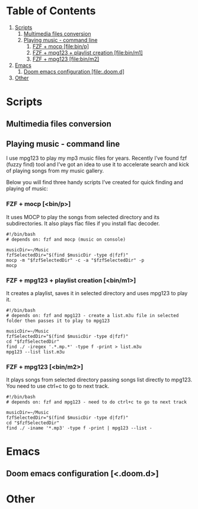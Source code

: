 
# Table of Contents

1.  [Scripts](#org32aaf83)
    1.  [Multimedia files conversion](#orgd5020c3)
    2.  [Playing music - command line](#orgbda3f01)
        1.  [FZF + mocp [file:bin/p]](#org2f65d18)
        2.  [FZF + mpg123 + playlist creation [file:bin/m1]](#orgffc9225)
        3.  [FZF + mpg123 [file:bin/m2]](#orgc1850c2)
2.  [Emacs](#orgfe3276f)
    1.  [Doom emacs configuration [file:.doom.d]](#orgdfc3933)
3.  [Other](#orga67e8f5)



<a id="org32aaf83"></a>

# Scripts


<a id="orgd5020c3"></a>

## Multimedia files conversion


<a id="orgbda3f01"></a>

## Playing music - command line

I use mpg123 to play my mp3 music files for years. Recently I&rsquo;ve found fzf (fuzzy find) tool and I&rsquo;ve got an idea to use it to accelerate search and kick of playing songs from my music gallery.

Below you will find three handy scripts I&rsquo;ve created for quick finding and playing of music:


<a id="org2f65d18"></a>

### FZF + mocp [<bin/p>]

It uses MOCP to play the songs from selected directory and its subdirectories. It also plays flac files if you install flac decoder.

    
    #!/bin/bash
    # depends on: fzf and mocp (music on console)
    
    musicDir=~/Music
    fzfSelectedDir="$(find $musicDir -type d|fzf)"
    mocp -m "$fzfSelectedDir" -c -a "$fzfSelectedDir" -p
    mocp


<a id="orgffc9225"></a>

### FZF + mpg123 + playlist creation [<bin/m1>]

It creates a playlist, saves it in selected directory and uses mpg123 to play it.

    
    #!/bin/bash
    # depends on: fzf and mpg123 - create a list.m3u file in selected folder then passes it to play to mpg123
    
    musicDir=~/Music
    fzfSelectedDir="$(find $musicDir -type d|fzf)"
    cd "$fzfSelectedDir"
    find ./ -iregex '.*.mp.*' -type f -print > list.m3u
    mpg123 --list list.m3u


<a id="orgc1850c2"></a>

### FZF + mpg123 [<bin/m2>]

It plays songs from selected directory passing songs list directly to mpg123. You need to use ctrl+c to go to next track.

    
    #!/bin/bash
    # depends on: fzf and mpg123 - need to do ctrl+c to go to next track
    
    musicDir=~/Music
    fzfSelectedDir="$(find $musicDir -type d|fzf)"
    cd "$fzfSelectedDir"
    find ./ -iname '*.mp3' -type f -print | mpg123 --list -


<a id="orgfe3276f"></a>

# Emacs


<a id="orgdfc3933"></a>

## Doom emacs configuration [<.doom.d>]


<a id="orga67e8f5"></a>

# Other

